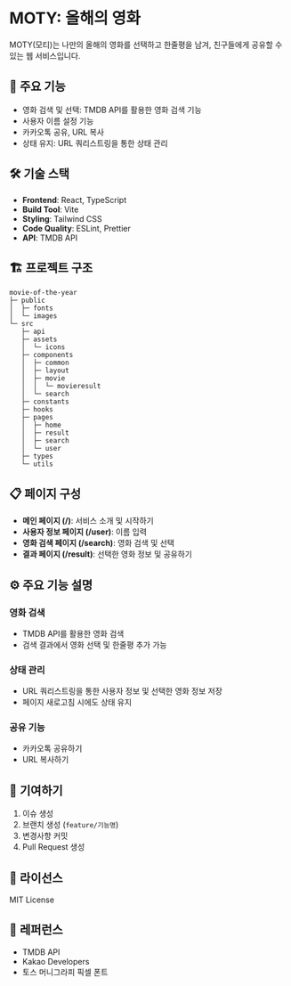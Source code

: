 # MOTY: 올해의 영화

MOTY(모티)는 나만의 올해의 영화를 선택하고 한줄평을 남겨, 친구들에게 공유할 수 있는 웹 서비스입니다.

## 🚀 주요 기능

- 영화 검색 및 선택: TMDB API를 활용한 영화 검색 기능
- 사용자 이름 설정 기능
- 카카오톡 공유, URL 복사
- 상태 유지: URL 쿼리스트링을 통한 상태 관리

## 🛠 기술 스택

- **Frontend**: React, TypeScript
- **Build Tool**: Vite
- **Styling**: Tailwind CSS
- **Code Quality**: ESLint, Prettier
- **API**: TMDB API

## 🏗 프로젝트 구조

```
movie-of-the-year
├─ public
│  ├─ fonts
│  └─ images
└─ src
   ├─ api
   ├─ assets
   │  └─ icons
   ├─ components
   │  ├─ common
   │  ├─ layout
   │  ├─ movie
   │  │  └─ movieresult
   │  └─ search
   ├─ constants
   ├─ hooks
   ├─ pages
   │  ├─ home
   │  ├─ result
   │  ├─ search
   │  └─ user
   ├─ types
   └─ utils
```

## 📋 페이지 구성

- **메인 페이지 (/)**: 서비스 소개 및 시작하기
- **사용자 정보 페이지 (/user)**: 이름 입력
- **영화 검색 페이지 (/search)**: 영화 검색 및 선택
- **결과 페이지 (/result)**: 선택한 영화 정보 및 공유하기

## ⚙️ 주요 기능 설명

### 영화 검색

- TMDB API를 활용한 영화 검색
- 검색 결과에서 영화 선택 및 한줄평 추가 가능

### 상태 관리

- URL 쿼리스트링을 통한 사용자 정보 및 선택한 영화 정보 저장
- 페이지 새로고침 시에도 상태 유지

### 공유 기능

- 카카오톡 공유하기
- URL 복사하기

## 🤝 기여하기

1. 이슈 생성
2. 브랜치 생성 (`feature/기능명`)
3. 변경사항 커밋
4. Pull Request 생성

## 📝 라이선스

MIT License

## 👏 레퍼런스

- TMDB API
- Kakao Developers
- 토스 머니그라피 픽셀 폰트

